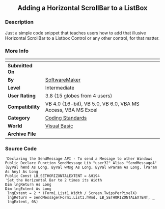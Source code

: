 ﻿<div align="center">

## Adding a Horizontal ScrollBar to a ListBox


</div>

### Description

Just a simple code snippet that teaches users how to add that illusive Horizontal ScrollBar to a Listbox Control or any other control, for that matter.
 
### More Info
 


<span>             |<span>
---                |---
**Submitted On**   |
**By**             |[SoftwareMaker](https://github.com/Planet-Source-Code/PSCIndex/blob/master/ByAuthor/softwaremaker.md)
**Level**          |Intermediate
**User Rating**    |3.8 (15 globes from 4 users)
**Compatibility**  |VB 4\.0 \(16\-bit\), VB 5\.0, VB 6\.0, VBA MS Access, VBA MS Excel
**Category**       |[Coding Standards](https://github.com/Planet-Source-Code/PSCIndex/blob/master/ByCategory/coding-standards__1-43.md)
**World**          |[Visual Basic](https://github.com/Planet-Source-Code/PSCIndex/blob/master/ByWorld/visual-basic.md)
**Archive File**   |[](https://github.com/Planet-Source-Code/softwaremaker-adding-a-horizontal-scrollbar-to-a-listbox__1-21956/archive/master.zip)





### Source Code

```
'Declaring the SendMessage API - To send a Message to other Windows
Public Declare Function SendMessage Lib "user32" Alias "SendMessageA" (ByVal hWnd As Long, ByVal wMsg As Long, ByVal wParam As Long, lParam As Any) As Long
Public Const LB_SETHORIZONTALEXTENT = &H194
'Set the Horizontal Bar to 2 times its Width
Dim lngReturn As Long
Dim lngExtent As Long
 lngExtent = 2 * (Form1.List1.Width / Screen.TwipsPerPixelX)
 lngReturn = SendMessage(Form1.List1.hWnd, LB_SETHORIZONTALEXTENT, _
 lngExtent, 0&)
```

